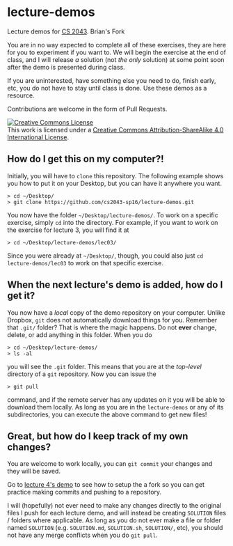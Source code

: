 # lecture-demos

Lecture demos for [CS 2043][cs2043].
Brian's Fork

You are in no way expected to complete all of these exercises, they are here for you to experiment if you want
to.  We will begin the exercise at the end of class, and I will release *a* solution (not *the only* solution)
at some point soon after the demo is presented during class.

If you are uninterested, have something else you need to do, finish early, etc, you do not have to stay until
class is done.  Use these demos as a resource.

Contributions are welcome in the form of Pull Requests.

[cs2043]: http://cs2043-sp16.github.io/

<a rel="license" href="http://creativecommons.org/licenses/by-sa/4.0/"><img alt="Creative Commons License" style="border-width:0" src="https://i.creativecommons.org/l/by-sa/4.0/88x31.png" /></a><br />This work is licensed under a <a rel="license" href="http://creativecommons.org/licenses/by-sa/4.0/">Creative Commons Attribution-ShareAlike 4.0 International License</a>.

## How do I get this on my computer?!

Initially, you will have to `clone` this repository.  The following example shows you how to put it on your
Desktop, but you can have it anywhere you want.

```
> cd ~/Desktop/
> git clone https://github.com/cs2043-sp16/lecture-demos.git
```

You now have the folder `~/Desktop/lecture-demos/`.  To work on a specific exercise, simply `cd` into the
directory.  For example, if you want to work on the exercise for lecture 3, you will find it at

```
> cd ~/Desktop/lecture-demos/lec03/
```

Since you were already at `~/Desktop/`, though, you could also just `cd lecture-demos/lec03` to work on that
specific exercise.

## When the next lecture's demo is added, how do I get it?

You now have a *local* copy of the demo repository on your computer.  Unlike Dropbox, `git` does not automatically
download things for you.  Remember that `.git/` folder?  That is where the magic happens.  Do not **ever** change,
delete, or add anything in this folder.  When you do

```
> cd ~/Desktop/lecture-demos/
> ls -al
```

you will see the `.git` folder.  This means that you are at the *top-level* directory of a `git` repository.  Now
you can issue the

```
> git pull
```

command, and if the remote server has any updates on it you will be able to download them locally.  As long as
you are in the `lecture-demos` or any of its subdirectories, you can execute the above command to get new files!

## Great, but how do I keep track of my own changes?

You are welcome to work locally, you can `git commit` your changes and they will be saved.

Go to [lecture 4's demo](lec04/) to see how to setup the a fork so you can get practice making commits and pushing to a repository.

I will (hopefully) not ever need to make any changes directly to the original files I push for each lecture demo,
and will instead be creating `SOLUTION` files / folders where applicable.  As long as you do not ever make a file
or folder named `SOLUTION` (e.g. `SOLUTION.md`, `SOLUTION.sh`, `SOLUTION/`, etc), you should not have any merge conflicts
when you do `git pull`.
